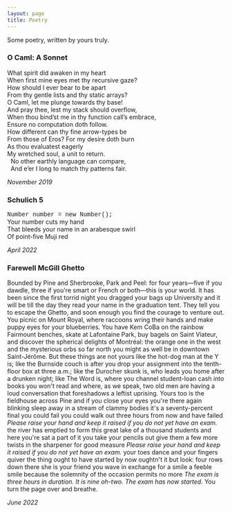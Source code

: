 ```yaml
---
layout: page
title: Poetry
---
```


Some poetry, written by yours truly.

### O Caml: A Sonnet

What spirit did awaken in my heart  
When first mine eyes met thy recursive gaze?  
How should I ever bear to be apart  
From thy gentle lists and thy static arrays?  
O Caml, let me plunge towards thy base!  
And pray thee, lest my stack should overflow,  
When thou bind’st me in thy function call’s embrace,  
Ensure no computation doth follow.  
How different can thy fine arrow-types be  
From those of Eros? For my desire doth burn  
As thou evaluatest eagerly  
My wretched soul, a unit to return.  
&nbsp;&nbsp;No other earthly language can compare,  
&nbsp;&nbsp;And e’er I long to match thy patterns fair.  

_November 2019_

### Schulich 5

<span style="font-family:Courier">Number number = new Number();</span>  
Your number cuts my hand  
That bleeds your name in an arabesque swirl  
Of point-five Muji red  

_April 2022_

### Farewell McGill Ghetto

Bounded by Pine and Sherbrooke, Park and Peel: for four years—five if you dawdle, three if you're smart or
French or both—this is your world. It has been since the first torrid night you dragged your bags up
University and it will be till the day they read your name in the graduation tent. They tell you to escape
the Ghetto, and soon enough you find the courage to venture out. You picnic on Mount Royal, where raccoons
wring their hands and make puppy eyes for your blueberries. You have Kem CoBa on the rainbow Fairmount
benches, skate at Lafontaine Park, buy bagels on Saint Viateur, and discover the spherical delights of Montréal:
the orange one in the west and the mysterious orbs so far north you might as well be in downtown Saint-Jérôme.
But these things are not yours like the hot-dog man at the Y is; like the Burnside couch is after you
drop your assignment into the tenth-floor box at three a.m.; like the Durocher skunk is, who leads you home
after a drunken night; like The Word is, where you channel student-loan cash into books you won't read and
where, as we speak, two old men are having a loud conversation that foreshadows a leftist uprising.
Yours too is the fieldhouse across Pine and if you close your eyes you're there again blinking sleep away in
a stream of clammy bodies it's a seventy-percent final you could fail you could walk out three hours from now
and have failed _Please raise your hand and keep it raised if you do not yet have an exam._ the river has
emptied to form this great lake of a thousand students and here you're sat a part of it you take your pencils
out give them a few more twists in the sharpener for good measure _Please raise your hand and keep it raised
if you do not yet have an exam._ your toes dance and your fingers quiver the thing ought to have started by
now oughtn't it but look: four rows down there she is your friend you wave in exchange for a smile a feeble
smile because the solemnity of the occasion permits no more _The exam is three hours in duration. It is nine
oh-two. The exam has now started._ You turn the page over and breathe.

_June 2022_

